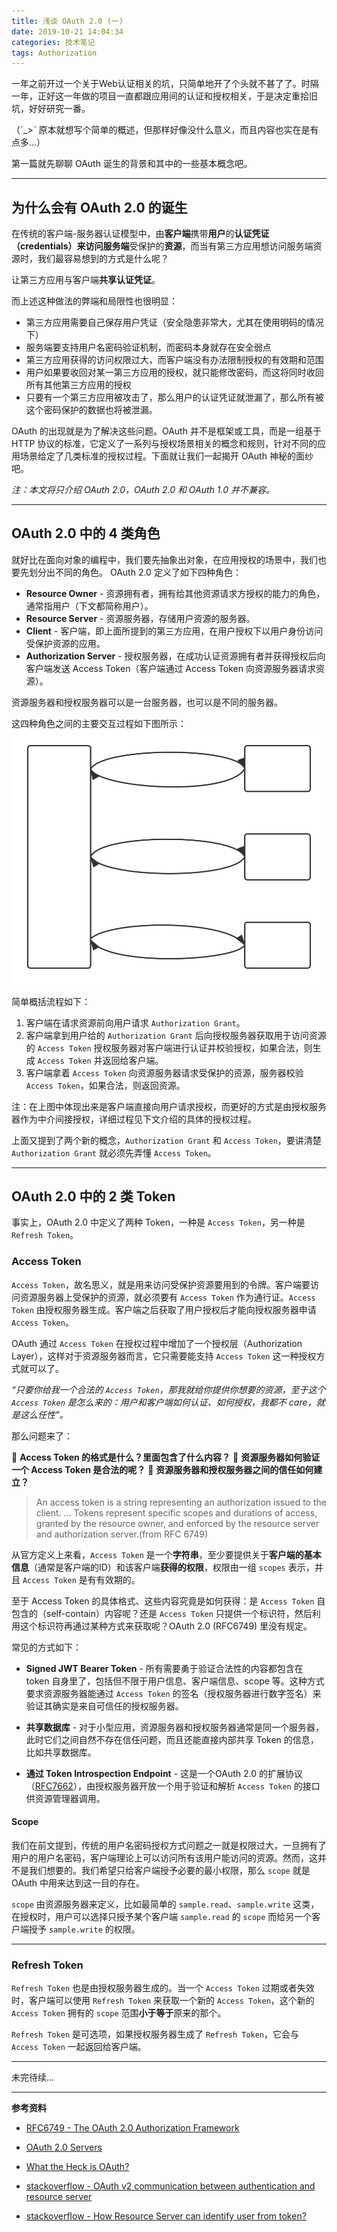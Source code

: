 ```yaml
---
title: 浅谈 OAuth 2.0 (一)
date: 2019-10-21 14:04:34
categories: 技术笔记
tags: Authorization
---
```


一年之前开过一个关于Web认证相关的坑，只简单地开了个头就不甚了了。时隔一年，正好这一年做的项目一直都跟应用间的认证和授权相关，于是决定重拾旧坑，好好研究一番。

（ˊ_>ˋ 原本就想写个简单的概述，但那样好像没什么意义，而且内容也实在是有点多...）

第一篇就先聊聊 OAuth 诞生的背景和其中的一些基本概念吧。

---
## 为什么会有 OAuth 2.0 的诞生
在传统的客户端-服务器认证模型中，由**客户端**携带**用户**的**认证凭证（credentials）**来访问**服务端**受保护的**资源**，而当有第三方应用想访问服务端资源时，我们最容易想到的方式是什么呢？

让第三方应用与客户端**共享认证凭证**。

而上述这种做法的弊端和局限性也很明显：
* 第三方应用需要自己保存用户凭证（安全隐患非常大，尤其在使用明码的情况下）
* 服务端要支持用户名密码验证机制，而密码本身就存在安全弱点
* 第三方应用获得的访问权限过大，而客户端没有办法限制授权的有效期和范围
* 用户如果要收回对某一第三方应用的授权，就只能修改密码，而这将同时收回所有其他第三方应用的授权
* 只要有一个第三方应用被攻击了，那么用户的认证凭证就泄漏了，那么所有被这个密码保护的数据也将被泄漏。

OAuth 的出现就是为了解决这些问题。OAuth 并不是框架或工具，而是一组基于 HTTP 协议的标准，它定义了一系列与授权场景相关的概念和规则，针对不同的应用场景给定了几类标准的授权过程。下面就让我们一起揭开 OAuth 神秘的面纱吧。

*注：本文将只介绍 OAuth 2.0，OAuth 2.0 和 OAuth 1.0 并不兼容。*

<!--more-->
---
## OAuth 2.0 中的 4 类角色
就好比在面向对象的编程中，我们要先抽象出对象，在应用授权的场景中，我们也要先划分出不同的角色。
OAuth 2.0 定义了如下四种角色：

* **Resource Owner** - 资源拥有者，拥有给其他资源请求方授权的能力的角色，通常指用户（下文都简称用户）。
* **Resource Server** - 资源服务器，存储用户资源的服务器。
* **Client** - 客户端，即上面所提到的第三方应用，在用户授权下以用户身份访问受保护资源的应用。
* **Authorization Server** - 授权服务器，在成功认证资源拥有者并获得授权后向客户端发送 Access Token（客户端通过 Access Token 向资源服务器请求资源）。

资源服务器和授权服务器可以是一台服务器，也可以是不同的服务器。

这四种角色之间的主要交互过程如下图所示：
![OAuth 2.0 Roles][1]

简单概括流程如下：
1. 客户端在请求资源前向用户请求 `Authorization Grant`。
2. 客户端拿到用户给的 `Authorization Grant` 后向授权服务器获取用于访问资源的 `Access Token` 授权服务器对客户端进行认证并校验授权，如果合法，则生成 `Access Token` 并返回给客户端。
3. 客户端拿着 `Access Token` 向资源服务器请求受保护的资源，服务器校验 `Access Token`，如果合法，则返回资源。

注：在上图中体现出来是客户端直接向用户请求授权，而更好的方式是由授权服务器作为中介间接授权，详细过程见下文介绍的具体的授权过程。 

上面又提到了两个新的概念，`Authorization Grant` 和 `Access Token`，要讲清楚 `Authorization Grant` 就必须先弄懂 `Access Token`。

---
## OAuth 2.0 中的 2 类 Token
事实上，OAuth 2.0 中定义了两种 Token，一种是 `Access Token`，另一种是 `Refresh Token`。

### Access Token
`Access Token`，故名思义，就是用来访问受保护资源要用到的令牌。客户端要访问资源服务器上受保护的资源，就必须要有 `Access Token` 作为通行证。`Access Token` 由授权服务器生成。客户端之后获取了用户授权后才能向授权服务器申请 `Access Token`。

OAuth 通过 `Access Token` 在授权过程中增加了一个授权层（Authorization Layer），这样对于资源服务器而言，它只需要能支持 `Access Token` 这一种授权方式就可以了。

*“只要你给我一个合法的 `Access Token`，那我就给你提供你想要的资源，至于这个 `Access Token` 是怎么来的：用户和客户端如何认证、如何授权，我都不 care，就是这么任性”。*

那么问题来了：

🌟 **Access Token 的格式是什么？里面包含了什么内容？**
🌟 **资源服务器如何验证一个 Access Token 是合法的呢？**
🌟 **资源服务器和授权服务器之间的信任如何建立？**

>  An access token is a string representing an authorization issued to the client. ... Tokens
   represent specific scopes and durations of access, granted by the
   resource owner, and enforced by the resource server and authorization
   server.(from RFC 6749)

从官方定义上来看，`Access Token` 是一个**字符串**，至少要提供关于**客户端的基本信息**（通常是客户端的ID）和该客户端**获得的权限**，权限由一组 `scopes` 表示，并且 `Access Token` 是有有效期的。

至于 Access Token 的具体格式、这些内容究竟是如何获得：是 `Access Token` 自包含的（self-contain）内容呢？还是 `Access Token` 只提供一个标识符，然后利用这个标识符再通过某种方式来获取呢？OAuth 2.0 (RFC6749) 里没有规定。

常见的方式如下：
* **Signed JWT Bearer Token** - 所有需要勇于验证合法性的内容都包含在 token 自身里了，包括但不限于用户信息、客户端信息、scope 等。这种方式要求资源服务器能通过 `Access Token` 的签名（授权服务器进行数字签名）来验证其确实是来自可信任的授权服务器。

* **共享数据库** - 对于小型应用，资源服务器和授权服务器通常是同一个服务器，此时它们之间自然不存在信任问题，而且还能直接内部共享 Token 的信息，比如共享数据库。

* **通过 Token Introspection Endpoint** - 这是一个OAuth 2.0 的扩展协议（[RFC7662](https://tools.ietf.org/html/rfc7662)），由授权服务器开放一个用于验证和解析 `Access Token` 的接口供资源管理器调用。


#### Scope
我们在前文提到，传统的用户名密码授权方式问题之一就是权限过大，一旦拥有了用户的用户名密码，客户端理论上可以访问所有该用户能访问的资源。然而，这并不是我们想要的。我们希望只给客户端授予必要的最小权限，那么 `scope` 就是 OAuth 中用来达到这一目的存在。

`scope` 由资源服务器来定义，比如最简单的 `sample.read`、`sample.write` 这类，在授权时，用户可以选择只授予某个客户端 `sample.read` 的 `scope` 而给另一个客户端授予 `sample.write` 的权限。

---
### Refresh Token
`Refresh Token` 也是由授权服务器生成的。当一个 `Access Token` 过期或者失效时，客户端可以使用 `Refresh Token` 来获取一个新的 `Access Token`，这个新的 `Access Token` 拥有的 `scope` 范围**小于等于**原来的那个。

`Refresh Token` 是可选项，如果授权服务器生成了 `Refresh Token`，它会与 `Access Token` 一起返回给客户端。

---

未完待续...

<!--

---
## OAuth 2.0 中的 2 类客户端

* Public
* Confidential

---
## OAuth 2.0 的四种授权类型
客户端在获取 Access Token 之前要先从用户那里获得授权，OAuth 2.0 定义了四种获取授权的方式：
* Authorization Code
* Implicit
* Resource Owner Password Credentials
* Client Credentials

除此之外，OAuth 2.0 还支持自定义扩展授权类型。

下面我们就分别来看看这四种授权类型的授权流程是怎样的吧。

### Authorization Code
授权码这一授权类型既可以用来获取 Access Token，也可以用来获取 Refresh Token。

先看图：
![authorization code grant][2]

1. 客户端通过 User Agent（通常指浏览器，这一组件在上图中没有体现）向授权服务器发起获取授权码的请求，在请求中会带上 `client_id`, `scope`, `state` 和一个在获取授权码后要跳转到的 `redirect_uri`（请记住这个URL，我们还会再见到它好几次）。
2. 授权服务器将 User Agent 重定向到用户认证页面，对用户进行认证，并授权给客户端，然后授权服务器将 User Agent 重定向到刚刚 客户端在请求中指定的那个 `redirect_uri`，并附加上授权码和客户端在请求中带上的`state`。（用户也可以在这一步拒绝授权，那么在这一步将返回Error Response）。
3. 客户端带着授权码，`redirect_uri` 和 `client_id` 向授权服务器请求 Access Token，在这一步，如果客户端之前注册时有生成 Client Credential，那么授权服务器会对客户端进行认证，并且还要校验这个请求中的 `redirect_uri` 和获取授权码的请求中的 `redirect_uri` 是否一致。
4. 如果客户端认证成功，其他校验也都通过了，那么授权服务器就会返回一个 Access Token，有可能还附带一个 Refresh Token。

在 Authorization Code 这一授权类型中，**授权服务器充当了客户端和用户之间的媒介，在整个过程中，用户只与授权服务器交互完成认证，因此用户的认证信息完全不需要与客户端共享。**


---
### Implicit
一种为浏览器客户端简化的授权流程，客户端使用脚本语言直接请求授权，跳过了“获取授权码”这个步骤。

// TODO 画图好累哦，明天再来填坑

---
### Resource Owner Password Credentials
用户密码认证，直接使用用户的用户名密码进行认证。这种方式只应该在高度信任的情况下使用，比如客户端是操作系统的一部分的情况，或者其他认证类型不可行的时候。
即使这种情况用到了用户的用户密码，也应该只是在第一次请求时用于获取 Access Token 和 Refresh Token， 并将 Token 设定为长生命周期的 Token 以便于后续操作，这样可以避免在客户端保存用户密码。

// TODO 图

---
### Client Credentials
这一类型中客户端以自己的名义，而不是以用户的名义向资源服务器请求资源，因此在获取 Access Token 时客户端直接采用自己的认证信息进行认证就可以了。这一模式从本质上来讲，客户端自身就是“资源拥有者”，因此并不存在是授权问题。

// TODO 图
-->
---

**参考资料**

* [RFC6749 - The OAuth 2.0 Authorization Framework](https://tools.ietf.org/html/rfc6749)
* [OAuth 2.0 Servers](https://www.oauth.com)
* [What the Heck is OAuth?](https://developer.okta.com/blog/2017/06/21/what-the-heck-is-oauth)
* [stackoverflow - OAuth v2 communication between authentication and resource server](https://stackoverflow.com/questions/6255104/oauth-v2-communication-between-authentication-and-resource-server)
* [stackoverflow - How Resource Server can identify user from token?](https://stackoverflow.com/questions/48770574/how-resource-server-can-identify-user-from-token)

  [1]: /uploads/images/oauth-roles.svg
  [2]:/uploads/images/oauth2-code-grant.svg








































